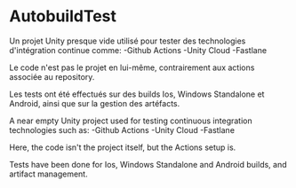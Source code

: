 # AutobuildTest

Un projet Unity presque vide utilisé pour tester des technologies d'intégration continue comme:
-Github Actions
-Unity Cloud
-Fastlane

Le code n'est pas le projet en lui-même, contrairement aux actions associée au repository.

Les tests ont été effectués sur des builds Ios, Windows Standalone et Android, ainsi que sur la gestion des artéfacts.


A near empty Unity project used for testing continuous integration technologies such as:
-Github Actions
-Unity Cloud
-Fastlane

Here, the code isn't the project itself, but the Actions setup is.

Tests have been done for Ios, Windows Standalone and Android builds, and artifact management.
